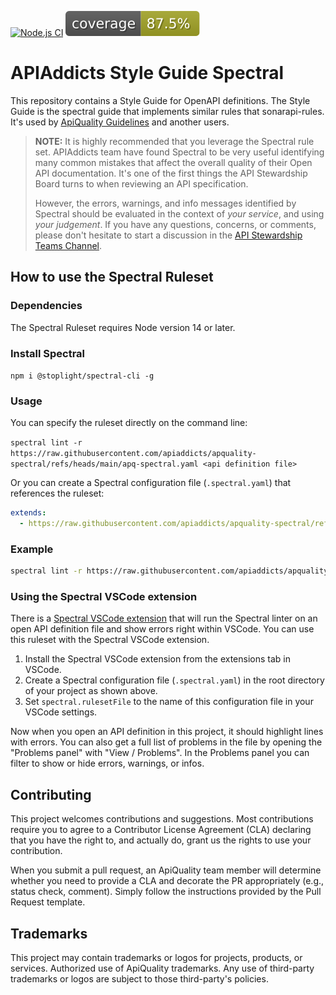 <!-- README.md -->

[![Node.js CI](https://github.com/apiaddicts/apquality-spectral/actions/workflows/node.js.yml/badge.svg)](https://github.com/apiaddicts/apquality-spectral/actions/workflows/node.js.yml) ![Coverage](./coverage/badges.svg)

# APIAddicts Style Guide Spectral

This repository contains a Style Guide for OpenAPI definitions.
The Style Guide is the spectral guide that implements similar rules that sonarapi-rules. It's used by [ApiQuality Guidelines](https://apiquality.io) and another users.


> **NOTE:** It is highly recommended that you leverage the Spectral rule set. APIAddicts team have found Spectral to be very useful identifying many common mistakes that affect the overall quality of their Open API documentation. It's one of the first things the API Stewardship Board turns to when reviewing an API specification.
>
> However, the errors, warnings, and info messages identified by Spectral should be evaluated in the context of *your service*, and using *your judgement*. If you have any questions, concerns, or comments, please don't hesitate to start a discussion in the [API Stewardship Teams Channel](https://github.com/apiaddicts/apiaddicts-style-guide-spectral/issues).

## How to use the Spectral Ruleset

### Dependencies

The Spectral Ruleset requires Node version 14 or later.

### Install Spectral

`npm i @stoplight/spectral-cli -g`

### Usage

You can specify the ruleset directly on the command line:

`spectral lint -r https://raw.githubusercontent.com/apiaddicts/apquality-spectral/refs/heads/main/apq-spectral.yaml <api definition file>`

Or you can create a Spectral configuration file (`.spectral.yaml`) that references the ruleset:

```yaml
extends:
  - https://raw.githubusercontent.com/apiaddicts/apquality-spectral/refs/heads/main/apq-spectral.yaml
```

### Example

```bash
spectral lint -r https://raw.githubusercontent.com/apiaddicts/apquality-spectral/refs/heads/main/apq-spectral.yaml petstore.yaml
```

### Using the Spectral VSCode extension

There is a [Spectral VSCode extension](https://marketplace.visualstudio.com/items?itemName=stoplight.spectral) that will run the Spectral linter on an open API definition file and show errors right within VSCode.  You can use this ruleset with the Spectral VSCode extension.

1. Install the Spectral VSCode extension from the extensions tab in VSCode.
2. Create a Spectral configuration file (`.spectral.yaml`) in the root directory of your project
as shown above.
3. Set `spectral.rulesetFile` to the name of this configuration file in your VSCode settings.

Now when you open an API definition in this project, it should highlight lines with errors.
You can also get a full list of problems in the file by opening the "Problems panel" with "View / Problems".  In the Problems panel you can filter to show or hide errors, warnings, or infos.

## Contributing

This project welcomes contributions and suggestions.  Most contributions require you to agree to a
Contributor License Agreement (CLA) declaring that you have the right to, and actually do, grant us
the rights to use your contribution.

When you submit a pull request, an ApiQuality team member will determine whether you need to provide
a CLA and decorate the PR appropriately (e.g., status check, comment). Simply follow the instructions
provided by the Pull Request template.

## Trademarks

This project may contain trademarks or logos for projects, products, or services. Authorized use of ApiQuality
trademarks. Any use of third-party trademarks or logos are subject to those third-party's policies.

